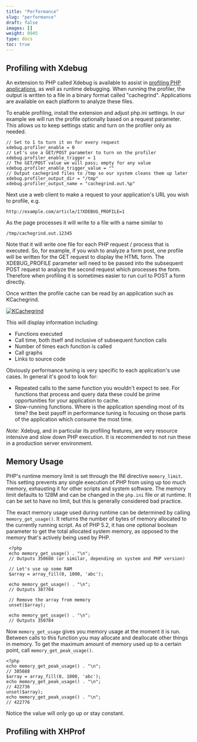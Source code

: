 ```yaml
---
title: "Performance"
slug: "performance"
draft: false
images: []
weight: 9945
type: docs
toc: true
---
```


## Profiling with Xdebug
An extension to PHP called Xdebug is available to assist in [profiling PHP applications][1], as well as runtime debugging.  When running the profiler, the output is written to a file in a binary format called "cachegrind".  Applications are available on each platform to analyze these files.

To enable profiling, install the extension and adjust php.ini settings.  In our example we will run the profile optionally based on a request parameter.  This allows us to keep settings static and turn on the profiler only as needed.

    // Set to 1 to turn it on for every request
    xdebug.profiler_enable = 0
    // Let's use a GET/POST parameter to turn on the profiler
    xdebug.profiler_enable_trigger = 1
    // The GET/POST value we will pass; empty for any value
    xdebug.profiler_enable_trigger_value = ""
    // Output cachegrind files to /tmp so our system cleans them up later
    xdebug.profiler_output_dir = "/tmp"
    xdebug.profiler_output_name = "cachegrind.out.%p"

Next use a web client to make a request to your application's URL you wish to profile, e.g.

    http://example.com/article/1?XDEBUG_PROFILE=1

As the page processes it will write to a file with a name similar to 

    /tmp/cachegrind.out.12345

Note that it will write one file for each PHP request / process that is executed.  So, for example, if you wish to analyze a form post, one profile will be written for the GET request to display the HTML form.  The XDEBUG_PROFILE parameter will need to be passed into the subsequent POST request to analyze the second request which processes the form.  Therefore when profiling it is sometimes easier to run curl to POST a form directly.

Once written the profile cache can be read by an application such as KCachegrind.

[![KCachegrind][2]][2]

This will display information including:

- Functions executed
- Call time, both itself and inclusive of subsequent function calls
- Number of times each function is called
- Call graphs
- Links to source code

Obviously performance tuning is very specific to each application's use cases.  In general it's good to look for:

- Repeated calls to the same function you wouldn't expect to see. For functions that process and query data these could be prime opportunities for your application to cache.
- Slow-running functions.  Where is the application spending most of its time? the best payoff in performance tuning is focusing on those parts of the application which consume the most time.

*Note*: Xdebug, and in particular its profiling features, are very resource intensive and slow down PHP execution.  It is recommended to not run these in a production server environment.


  [1]: https://xdebug.org/docs/profiler
  [2]: http://i.stack.imgur.com/ENtOu.gif

## Memory Usage
PHP's runtime memory limit is set through the INI directive `memory_limit`.  This setting prevents any single execution of PHP from using up too much memory, exhausting it for other scripts and system software.  The memory limit defaults to 128M and can be changed in the `php.ini` file or at runtime.  It can be set to have no limit, but this is generally considered bad practice.

The exact memory usage used during runtime can be determined by calling `memory_get_usage()`.  It returns the number of bytes of memory allocated to the currently running script.  As of PHP 5.2, it has one optional boolean parameter to get the total allocated system memory, as opposed to the memory that's actively being used by PHP.

     <?php
     echo memory_get_usage() . "\n";
     // Outputs 350688 (or similar, depending on system and PHP version)

     // Let's use up some RAM
     $array = array_fill(0, 1000, 'abc');

     echo memory_get_usage() . "\n";
     // Outputs 387704

     // Remove the array from memory
     unset($array);
    
     echo memory_get_usage() . "\n";
     // Outputs 350784

Now `memory_get_usage` gives you memory usage at the moment it is run.  Between calls to this function you may allocate and deallocate other things in memory.  To get the maximum amount of memory used up to a certain point, call `memory_get_peak_usage()`.

    <?php
    echo memory_get_peak_usage() . "\n";
    // 385688
    $array = array_fill(0, 1000, 'abc');
    echo memory_get_peak_usage() . "\n";
    // 422736
    unset($array);
    echo memory_get_peak_usage() . "\n";
    // 422776

Notice the value will only go up or stay constant.

## Profiling with XHProf


